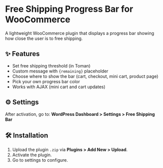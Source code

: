 # Free Shipping Progress Bar for WooCommerce

A lightweight WooCommerce plugin that displays a progress bar showing how close the user is to free shipping.

## ✨ Features
- Set free shipping threshold (in Toman)
- Custom message with `{remaining}` placeholder
- Choose where to show the bar (cart, checkout, mini cart, product page)
- Pick your own progress bar color
- Works with AJAX (mini cart and cart updates)

## ⚙️ Settings
After activation, go to:
**WordPress Dashboard > Settings > Free Shipping Bar**

## 🛠 Installation
1. Upload the plugin `.zip` via **Plugins > Add New > Upload**.
2. Activate the plugin.
3. Go to settings to configure.

